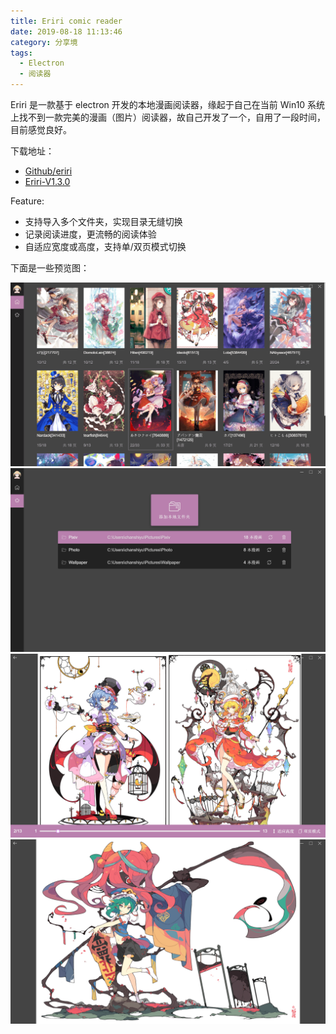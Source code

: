 ```yaml
---
title: Eriri comic reader
date: 2019-08-18 11:13:46
category: 分享境
tags:
  - Electron
  - 阅读器
---
```


Eriri 是一款基于 electron 开发的本地漫画阅读器，缘起于自己在当前 Win10 系统上找不到一款完美的漫画（图片）阅读器，故自己开发了一个，自用了一段时间，目前感觉良好。

下载地址：

- [Github/eriri](https://github.com/chanshiyucx/eriri)
- [Eriri-V1.3.0](https://github.com/chanshiyucx/eriri/releases/tag/1.3.0)

Feature:

- 支持导入多个文件夹，实现目录无缝切换
- 记录阅读进度，更流畅的阅读体验
- 自适应宽度或高度，支持单/双页模式切换

下面是一些预览图：

![首页列表](/IMAGES/Eriri-comic-reader/eriri_首页列表.png)
![添加目录](/IMAGES/Eriri-comic-reader/eriri_添加目录.png)
![双页模式](/IMAGES/Eriri-comic-reader/eriri_双页模式.png)
![单页模式](/IMAGES/Eriri-comic-reader/eriri_单页模式.png)
